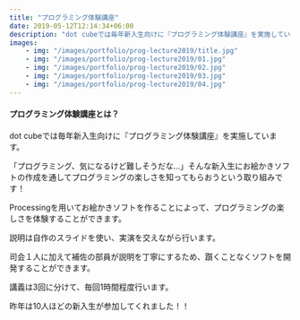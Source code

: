 ```yaml
---
title: "プログラミング体験講座"
date: 2019-05-12T12:14:34+06:00
description: "dot cubeでは毎年新入生向けに『プログラミング体験講座』を実施しています。「プログラミング、気になるけど難しそうだな...」そんな新入生にお絵かきソフトの作成を通してプログラミングの楽しさを知ってもらおうという取り組みです！"
images:
    - img: "/images/portfolio/prog-lecture2019/title.jpg"
    - img: "/images/portfolio/prog-lecture2019/01.jpg"
    - img: "/images/portfolio/prog-lecture2019/02.jpg"
    - img: "/images/portfolio/prog-lecture2019/03.jpg"
    - img: "/images/portfolio/prog-lecture2019/04.jpg"
---
```


#### プログラミング体験講座とは？

dot cubeでは毎年新入生向けに『プログラミング体験講座』を実施しています。

「プログラミング、気になるけど難しそうだな...」そんな新入生にお絵かきソフトの作成を通してプログラミングの楽しさを知ってもらおうという取り組みです！

Processingを用いてお絵かきソフトを作ることによって、プログラミングの楽しさを体験することができます。

説明は自作のスライドを使い、実演を交えながら行います。

司会１人に加えて補佐の部員が説明を丁寧にするため、躓くことなくソフトを開発することができます。

講義は3回に分けて、毎回1時間程度行います。

昨年は10人ほどの新入生が参加してくれました！！